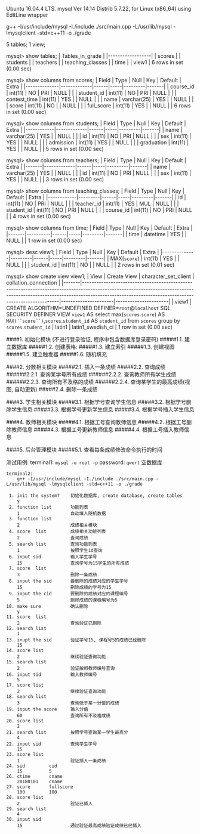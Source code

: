 Ubuntu 16.04.4 LTS.
mysql  Ver 14.14 Distrib 5.7.22, for Linux (x86_64) using  EditLine wrapper

g++ -I/usr/include/mysql -I./include ./src/main.cpp -L/usr/lib/mysql -lmysqlclient -std=c++11 -o ./grade

5 tables;
1 view;

mysql> show tables;
| Tables_in_grade  |
|------------------|
| scores           |
| students         |
| teachers         |
| teaching_classes |
| time             |
| view1            |
6 rows in set (0.00 sec)

mysql> show columns from scores;
| Field        | Type        | Null | Key | Default | Extra |
|--------------|-------------|------|-----|---------|-------|
| course_id    | int(11)     | NO   | PRI | NULL    |       |
| student_id   | int(11)     | NO   | PRI | NULL    |       |
| contest_time | int(11)     | YES  |     | NULL    |       |
| name         | varchar(25) | YES  |     | NULL    |       |
| score        | int(11)     | NO   |     | NULL    |       |
| full_score   | int(11)     | YES  |     | NULL    |       |
6 rows in set (0.00 sec)

mysql> show columns from students;
| Field      | Type        | Null | Key | Default | Extra |
|------------|-------------|------|-----|---------|-------|
| name       | varchar(25) | YES  |     | NULL    |       |
| id         | int(11)     | NO   | PRI | NULL    |       |
| sex        | int(11)     | YES  |     | NULL    |       |
| admission  | int(11)     | YES  |     | NULL    |       |
| graduation | int(11)     | YES  |     | NULL    |       |
5 rows in set (0.00 sec)

mysql> show columns from teachers;
| Field | Type        | Null | Key | Default | Extra |
|-------|-------------|------|-----|---------|-------|
| name  | varchar(25) | YES  |     | NULL    |       |
| id    | int(11)     | NO   | PRI | NULL    |       |
| sex   | int(11)     | YES  |     | NULL    |       |
3 rows in set (0.00 sec)

mysql> show columns from teaching_classes;
| Field      | Type    | Null | Key | Default | Extra |
|------------|---------|------|-----|---------|-------|
| id         | int(11) | NO   | PRI | NULL    |       |
| teacher_id | int(11) | YES  | MUL | NULL    |       |
| student_id | int(11) | NO   | PRI | NULL    |       |
| course_id  | int(11) | NO   | PRI | NULL    |       |
4 rows in set (0.00 sec)

mysql> show columns from time;
| Field | Type     | Null | Key | Default | Extra |
|-------|----------|------|-----|---------|-------|
| time  | datetime | YES  |     | NULL    |       |
1 row in set (0.00 sec)

mysql> desc view1;
| Field        | Type    | Null | Key | Default | Extra |
|--------------|---------|------|-----|---------|-------|
| MAX(`score`) | int(11) | YES  |     | NULL    |       |
| student_id   | int(11) | NO   |     | NULL    |       |
2 rows in set (0.01 sec)

mysql> show create view view1;
| View  | Create View                                                                                                                                                                                                                    | character_set_client | collation_connection |
|-------|--------------------------------------------------------------------------------------------------------------------------------------------------------------------------------------------------------------------------------|----------------------|----------------------|
| view1 | CREATE ALGORITHM=UNDEFINED DEFINER=`root`@`localhost` SQL SECURITY DEFINER VIEW `view1` AS select max(`scores`.`score`) AS `MAX(``score``)`,`scores`.`student_id` AS `student_id` from `scores` group by `scores`.`student_id` | latin1               | latin1_swedish_ci    |
1 row in set (0.00 sec)


####1. 初始化模块
(不进行登录验证, 程序中包含数据库登录密码)
#####1.1. 建立数据库
#####1.2. 创建表格:
#####1.3. 建立索引
#####1.3. 创建视图
#####1.5. 建立触发器
#####1.6. 随机填充

####2. 分数相关模块
#####2.1. 插入一条成绩
#####2.2. 查询成绩
######2.2.1. 查询某学号所有成绩
######2.2.2. 查询教师所有学生成绩
######2.2.3. 查询所有不及格的成绩
######2.2.4. 查询某学生的最高成绩(视图, 自动更新)
#####2.4. 删除一条成绩

####3. 学生相关模块
#####3.1. 根据学号查询学生信息
#####3.2. 根据学号删除学生信息
#####3.3. 根据学号更新学生信息
#####3.4. 根据学号插入学生信息

####4. 教师相关模块
#####4.1. 根据工号查询教师信息
#####4.2. 根据工号删除教师信息
#####4.3. 根据工号更新教师信息
#####4.4. 根据工号插入教师信息

####5. 后台管理模块
#####5.1. 查看每条成绩修改命令执行的时间


测试用例:
	terminal1:
		`mysql -u root -p`
	password:
		`qwert`
    空数据库

	terminal2:
		g++ -I/usr/include/mysql -I./include ./src/main.cpp -L/usr/lib/mysql -lmysqlclient -std=c++11 -o ./grade    

	 1. init the system? 	初始化数据库, create database, create tables
		y
	 2. function list		功能列表
		1					自动填入随机数据
	 3. function list
		2					成绩相关模块
	 4. score  list			成绩相关功能列表
		2					查询成绩
	 5. search list			查询功能列表
		1					按照学生id查询
	 6. input sid			输入学生学号
		15					查询学号为15学生的所有成绩
	 7. score  list
		3					删除一条成绩
	 8. input the sid		要删除的成绩对应的学生学号
		15					删除成绩的学号为15
	 9. input the cid		要删除的成绩对应的课程编号
		5					删除成绩的课程编号为5
	10. make sure			确认删除
		y
	11. score  list		
		2					查询验证已删除
	12. search list			
		1
	13. inupt the sid		验证学号15, 课程号5的成绩已经删除
		15
	14. score list
		2					继续验证查询功能
	15. search list 		
		2					验证按照教师编号查询
	16. input tid			输入教师编号
		5
	17. score list			
		2					继续验证查询功能
	18. search list			
		3					查询低于某一分值的成绩
	19. input the score		输入分值
		60					查询所有不及格成绩
	20. score list			
		2					
	21. search list			按照学号查询某一学生最高分
		4
	22. input sid			查询学生学号
		15
	23. score list		
		1					验证插入一条成绩
	24. sid			cid
		15			5
	26. ctime 		cname
		20180101	cname
	27.	score		fullscore
		100			100
	28. score list
		2					验证已插入
	29. search list			
		4
	30. input sid
		15					通过验证最高成绩验证成绩已经插入
